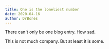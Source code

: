 ```yaml
---
title: One is the loneliest number
date: 2020-04-16
author: DrBones
---
```

There can't only be one blog entry. How sad.

This is not much company. But at least it is some.